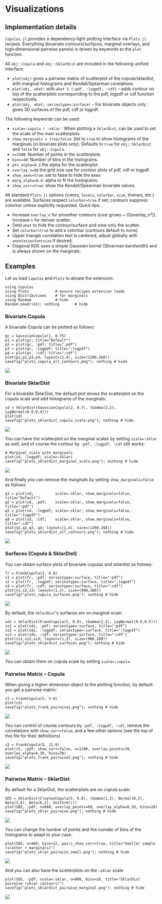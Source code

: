# Visualizations

## Implementation details

`Copulas.jl` provides a dependency‑light plotting interface via `Plots.jl` recipes. Everything (bivariate contours/surfaces, marginal overlays, and high‑dimensional pairwise panels) is driven by keywords to the `plot` function.

All `obj::Copula` and `obj::SklarDist` are included in the following unified interface: 
* `plot(obj)` gives a pairwise matrix of scatterplot of the copula/sklardist, with marginal histograms and Kendall/Spearman corelations.
* `plot(obj, what)` with `what ∈ (:pdf, :logpdf, :cdf)` – adds contour on top of the scatterplots corresponding to the pdf, logpdf or cdf function respectively. 
* `plot(obj, what; seriestype=:surface)` – For bivariate objects only : gives 3D surfaces of the pdf, cdf or logpdf.

The following keywords can be used: 

* `scale=:copula / :sklar` : When plotting a `SklarDist`, can be used to set the scale of the main scatterplots. 
* `show_marginals = true/false`: Set to `true` to show histograms of the marginals (in bivariate plots only). Defaults to `true` for `obj::SklarDist` and `false` for `obj::Copula`. 
* `n=1500`: Number of points in the scatterplots.
* `bins=40`: Number of bins in the histograms. 
* `pts_alpha=0.3` the alpha for the scatterplot.  
* `overlay_n=60` the grid size use for contour plots of pdf, cdf or logpdf. 
* `show_axes=true`: set to false to hide the axes 
* `marg_alpha=0.6`: alpha to fil the histograms. 
* `show_corr=true`: show the Kendall/Spearman bivariate values.  

All standard `Plots.jl` options (colors, `levels`, `colorbar`, `size`, themes, etc.) are available. Surfaces respect `colorbar=true` if set; contours suppress colorbar unless explicitly requested. Quick tips: 

* Increase `overlay_n` for smoother contours (cost grows ~ O(overlay_n²)). Increase `n` for denser scatter.
* Omit `what` to hide the contour/surface and view only the scatter.
* Set `colorbar=true` to add a colorbar (contours default to none).
* Upper triangle correlation text is centered; adjust globally with `annotationfontsize` if desired.
* Diagonal KDE uses a simple Gaussian kernel (Silverman bandwidth) and is always shown on the marginals.


## Examples

Let us load `Copulas` and `Plots` to ativate the extension: 

```@example viz
using Copulas
using Plots            # ensure recipes extension loads
using Distributions    # for marginals
using Random           # hide
Random.seed!(42); nothing       # hide
```


### Bivariate Copula

A bivariate Copula can be plotted as follows: 

```@example viz
gc = GaussianCopula(2, 0.75)
p1 = plot(gc; title="Default")
p2 = plot(gc, :pdf; title=":pdf")
p3 = plot(gc, :logpdf; title=":logpdf")
p4 = plot(gc, :cdf; title=":cdf")
plot(p1,p2,p3,p4; layout=(1,4), size=(1200,260))
savefig("plots_copula_all_contours.png"); nothing # hide
```
![](plots_copula_all_contours.png)

### Bivariate SklarDist

For a bivaraite SklarDist, the default plot shows the scatterplot on the copula scale and add histograms of the marginals: 

```@example viz
sd = SklarDist(GaussianCopula(2, 0.7), (Gamma(2,2), LogNormal(0.0,0.4)))
plot(sd)
savefig("plots_sklardist_copula_scale.png"); nothing # hide
```

![](plots_sklardist_copula_scale.png)

You can have the scatterplot on the marginal scales by setting `scale=:sklar` as well, and of course the contour by `:pdf, :logpdf, :cdf` still works: 

```@example viz
# Marginal scale with marginals
plot(sd, :logpdf; scale=:sklar)
savefig("plots_sklardist_marginal_scale.png"); nothing # hide
```

![](plots_sklardist_marginal_scale.png)

And finally you can remove the marginals by setting `show_marginals=false` as follows: 

```@example viz
q1 = plot(sd;          scale=:sklar, show_marginals=false, title="Default")
q2 = plot(sd, :pdf;    scale=:sklar, show_marginals=false, title=":pdf")
q3 = plot(sd, :logpdf; scale=:sklar, show_marginals=false, title=":logpdf")
q4 = plot(sd, :cdf;    scale=:sklar, show_marginals=false, title=":cdf")
plot(q1,q2,q3, q4; layout=(1,4), size=(1200,260))
savefig("plots_sklardist_all_contours.png"); nothing # hide
```
![](plots_sklardist_all_contours.png)

### Surfaces (Copula & SklarDist)

You can obtain surface plots of bivariate copulas and sklardist as follows: 

```@example viz
fr = FrankCopula(2, 0.8)
s1 = plot(fr, :pdf; seriestype=:surface, title=":pdf")
s2 = plot(fr, :logpdf; seriestype=:surface, title=":logpdf")
s3 = plot(fr, :cdf; seriestype=:surface, title=":cdf")
plot(s1,s2,s3; layout=(1,3), size=(900,280))
savefig("plots_copula_surfaces.png"); nothing # hide
```
![](plots_copula_surfaces.png)

By default, the `SklarDist`'s surfaces are on marginal scale:

```@example viz
sds = SklarDist(FrankCopula(2, 0.8), (Gamma(2,2), LogNormal(0.0,0.5)))
ss1 = plot(sds, :pdf; seriestype=:surface, title=":pdf")
ss2 = plot(sds, :logpdf; seriestype=:surface, title=":logpdf")
ss3 = plot(sds, :cdf; seriestype=:surface, title=":cdf")
plot(ss1,ss2,ss3; layout=(1,3), size=(900,280))
savefig("plots_sklardist_surfaces.png"); nothing # hide
```
![](plots_sklardist_surfaces.png)

You can obtain them on copula scale by setting `scale=:copula`.

### Pairwise Matrix – Copula

When giving a higher dimension object to the plotting function, by default you get a pairwise matrix: 

```@example viz
c5 = FrankCopula(5, 5.0)
plot(c5)
savefig("plots_frank_pairwise1.png"); nothing # hide
```
![](plots_frank_pairwise1.png)

You can control of course contours by `:pdf, :logpdf, :cdf`, remove the correlations with `show_corr=false`,  and a few other options (see the top of this file for their definitions)

```@example viz
c5 = FrankCopula(5, 12.0)
plot(c5, :pdf; show_corr=false, n=1200, overlay_points=70, overlay_alpha=0.30, bins=30)
savefig("plots_frank_pairwise2.png"); nothing # hide
```
![](plots_frank_pairwise2.png)


### Pairwise Matrix – SklarDist

By default for a SklarDist, the scatterplots are on copula scale: 

```@example viz
SD5 = SklarDist(ClaytonCopula(5, 6.0), (Gamma(1,2), Normal(0,2), Beta(2,6), Beta(6,2), Uniform()))
plot(SD5, :pdf; n=800, overlay_points=60, overlay_alpha=0.30, bins=28)
savefig("plots_sklar_pairwise.png"); nothing # hide
```
![](plots_sklar_pairwise.png)

You can change the number of points and the numebr of bins of the histograms to adapt to your case: 

```@example viz
plot(SD5; n=400, bins=12, pairs_show_corr=true, title="Smaller sample (scatter + marginals)")
savefig("plots_sklar_pairwise_small.png"); nothing # hide
```
![](plots_sklar_pairwise_small.png)

And you can also have the scatterplots on the `:sklar` scale

```@example viz
plot(SD5, :pdf; scale=:sklar, n=800, bins=28, title="SklarDist pairwise (sklar contours)")
savefig("plots_sklardist_pairwise_marginal.png"); nothing # hide
```
![](plots_sklardist_pairwise_marginal.png)

